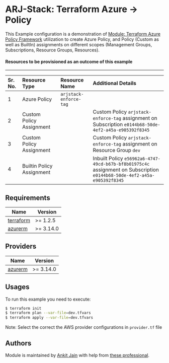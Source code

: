 # ARJ-Stack: Terraform Azure -> Policy

This Example configuration is a demonstration of [Module: Terraform Azure Policy Framework](https://github.com/ankit-jn/terraform-azure-policy) utilization to create Azure Policy, and Policy (Custom as well as BuiltIn) assignments on different scopes (Management Groups, Subscriptions, Resource Groups, Resources).

#### Resources to be provisioned as an outcome of this example
---

| Sr. No. | Resource Type | Resource Name | Additional Details |
|:------|:------|:------|:------|
| 1 | Azure Policy | `arjstack-enforce-tag` |  |
| 2 | Custom Policy Assignment |  | Custom Policy `arjstack-enforce-tag` assignment on Subscription `e0144b68-50de-4ef2-a45a-e905392f8345` |
| 3 | Custom Policy Assignment |  | Custom Policy `arjstack-enforce-tag` assignment on Resource Group `dev` |
| 4 | Builtin Policy Assignment |  | Inbuilt Policy `e56962a6-4747-49cd-b67b-bf8b01975c4c` assignment on Subscription `e0144b68-50de-4ef2-a45a-e905392f8345` |

## Requirements

| Name | Version |
|------|---------|
| <a name="requirement_terraform"></a> [terraform](#requirement\_terraform) | >= 1.2.5 |
| <a name="requirement_azurerm"></a> [azurerm](#requirement\_azurerm) | >= 3.14.0 |

## Providers

| Name | Version |
|------|---------|
| <a name="provider_azurerm"></a> [azurerm](#provider\_azurerm) | >= 3.14.0 |

## Usages

To run this example you need to execute:

```bash
$ terraform init
$ terraform plan --var-file=dev.tfvars
$ terraform apply --var-file=dev.tfvars
```

Note: Select the correct the AWS provider configurations in `provider.tf` file

## Authors

Module is maintained by [Ankit Jain](https://github.com/ankit-jn) with help from [these professional](https://github.com/ankit-jn/terraform-azure-examples/graphs/contributors).
